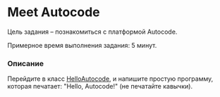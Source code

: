 # Meet Autocode

Цель задания – познакомиться с платформой Autocode.

Примерное время выполнения задания: 5 минут.

### Описание
Перейдите в класс [HelloAutocode](src/main/java/com/epam/training/student_Gagik_Hovhannisyan/meetautocode/HelloAutocode.java), и напишите простую программу, которая печатает: "Hello, Autocode!" (не печатайте кавычки).

